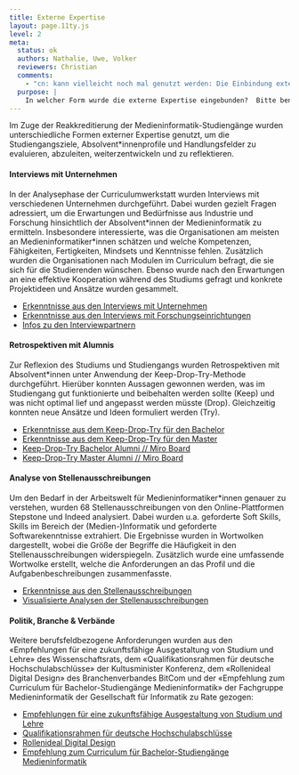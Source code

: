 ```yaml
---
title: Externe Expertise
layout: page.11ty.js
level: 2
meta:
  status: ok
  authors: Nathalie, Uwe, Volker
  reviewers: Christian
  comments:
    - "cn: kann vielleicht noch mal genutzt werden: Die Einbindung externer Expertise durch die genannten Schritte ermöglichte eine Weiterentwicklung der Studiengangsziele und des Absolventenprofils der Medieninformatik im Bachelor und Master. Die Erkenntnisse aus den Interviews, dem Feedback aus den Forschungseinrichtungen, den Retrospektiven mit den Alumnis und der Analyse von Stellenausschreibungen wurde genutzt, um den Studiengang an den Bedürfnissen der Industrie und Forschung auszurichten."
  purpose: |
    In welcher Form wurde die externe Expertise eingebunden?  Bitte benennen Sie auch die externen Expert:innen. Stellen sie begründet dar, ob, wo und in welchem Umfang die externe Expertise Eingang in die (Weiterentwicklung der) Studiengangziele und des Absolvent:innenprofils gefunden hat. 
---
```

Im Zuge der Reakkreditierung der Medieninformatik-Studiengänge wurden unterschiedliche Formen externer Expertise genutzt, um die Studiengangsziele, Absolvent\*innenprofile und Handlungsfelder zu evaluieren, abzuleiten, weiterzentwickeln und zu reflektieren.

#### Interviews mit Unternehmen
In der Analysephase der Curriculumwerkstatt wurden Interviews mit verschiedenen Unternehmen durchgeführt. Dabei wurden gezielt Fragen adressiert, um die Erwartungen und Bedürfnisse aus Industrie und Forschung hinsichtlich der Absolvent\*innen der Medieninformatik zu ermitteln. Insbesondere interessierte, was die Organisationen am meisten an Medieninformatiker\*innen schätzen und welche Kompetenzen, Fähigkeiten, Fertigkeiten, Mindsets und Kenntnisse fehlen. Zusätzlich wurden die Organisationen nach Modulen im Curriculum befragt, die sie sich für die Studierenden wünschen. Ebenso wurde nach den Erwartungen an eine effektive Kooperation während des Studiums gefragt und konkrete Projektideen und Ansätze wurden gesammelt. 

- [Erkenntnisse aus den Interviews mit Unternehmen](/insights/?filter=%7B%22Von%22%3A%22Unternehmen%22%7D)
- [Erkenntnisse aus den Interviews mit Forschungseinrichtungen](/insights/?filter=%7B%22Von%22%3A%22Forschungseinrichtungen%22%7D)
- [Infos zu den Interviewpartnern](/interviews/)

#### Retrospektiven mit Alumnis
Zur Reflexion des Studiums und Studiengangs wurden Retrospektiven mit Absolvent\*innen unter Anwendung der Keep-Drop-Try-Methode durchgeführt. Hierüber konnten Aussagen gewonnen werden, was im Studiengang gut funktionierte und beibehalten werden sollte (Keep) und was nicht optimal lief und angepasst werden müsste (Drop). Gleichzeitig konnten neue Ansätze und Ideen formuliert werden (Try).

- [Erkenntnisse aus dem Keep-Drop-Try für den Bachelor](/insights/?filter=%7B%22Von%22%3A%22Alumni+Bachelor%22%7D)
- [Erkenntnisse aus dem Keep-Drop-Try für den Master](/insights/?filter=%7B%22Von%22%3A%22Alumni+Master%22%7D)
- [Keep-Drop-Try Bachelor Alumni // Miro Board](https://miro.com/app/board/uXjVPBhsn-A=/?share_link_id=623974935086)
- [Keep-Drop-Try Master Alumni // Miro Board](https://miro.com/app/board/uXjVPBh1xHU=/?share_link_id=68812258910)

#### Analyse von Stellenausschreibungen
Um den Bedarf in der Arbeitswelt für Medieninformatiker\*innen genauer zu verstehen, wurden 68 Stellenausschreibungen von den Online-Plattformen Stepstone und Indeed analysiert. Dabei wurden u.a. geforderte Soft Skills, Skills im Bereich der (Medien-)Informatik und geforderte Softwarekenntnisse extrahiert. Die Ergebnisse wurden in Wortwolken dargestellt, wobei die Größe der Begriffe die Häufigkeit in den Stellenausschreibungen widerspiegeln. Zusätzlich wurde eine umfassende Wortwolke erstellt, welche die Anforderungen an das Profil und die Aufgabenbeschreibungen zusammenfasste.

- [Erkenntnisse aus den Stellenausschreibungen](/insights/?filter=%7B%22Von%22%3A%22Stellenausschreibungen%22%7D)
- [Visualisierte Analysen der Stellenausschreibungen](/stellenausschreibungen/)

#### Politik, Branche & Verbände
Weitere berufsfeldbezogene Anforderungen wurden aus den «Empfehlungen für eine zukunftsfähige Ausgestaltung von Studium und Lehre» des Wissenschaftsrats, dem «Qualifikationsrahmen für deutsche Hochschulabschlüsse» der Kultusminister Konferenz, dem «Rollenideal Digital Design» des Branchenverbandes BitCom und der «Empfehlung zum Curriculum für Bachelor-Studiengänge Medieninformatik» der Fachgruppe Medieninformatik der Gesellschaft für Informatik zu Rate gezogen: 

- [Empfehlungen für eine zukunftsfähige Ausgestaltung von Studium und Lehre](https://www.wissenschaftsrat.de/download/2022/9699-22.html)
- [Qualifikationsrahmen für deutsche Hochschulabschlüsse](https://www.hrk.de/fileadmin/redaktion/hrk/02-Dokumente/02-03-Studium/02-03-02-Qualifikationsrahmen/2017_Qualifikationsrahmen_HQR.pdf)
- [Rollenideal Digital Design](https://www.bitkom.org/sites/main/files/file/import/20171013-Rollenideal-Digital-Design.pdf)
- [Empfehlung zum Curriculum für Bachelor-Studiengänge Medieninformatik](https://fg-mi.gi.de/publikationen/curriculum)
